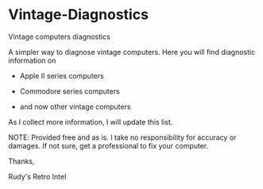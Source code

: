 # Vintage-Diagnostics
Vintage computers diagnostics

A simpler way to diagnose vintage computers. Here you will find 
diagnostic information on

* Apple II series computers

* Commodore series computers

* and now other vintage computers

As I collect more information, I will update this list.

NOTE: Provided free and as is. I take no responsibility for accuracy or damages.
If not sure, get a professional to fix your computer. 

Thanks,

Rudy's Retro Intel 
